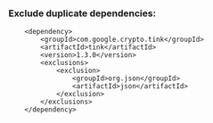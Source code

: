 ### Exclude duplicate dependencies:
		<dependency>
			<groupId>com.google.crypto.tink</groupId>
			<artifactId>tink</artifactId>
			<version>1.3.0</version>
			<exclusions>
				<exclusion>
					<groupId>org.json</groupId>
					<artifactId>json</artifactId>
				</exclusion>
			</exclusions>
		</dependency>